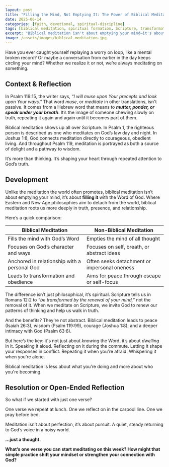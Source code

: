 ```yaml
---
layout: post
title: "Filling the Mind, Not Emptying It: The Power of Biblical Meditation"
date: 2025-06-14
categories: [faith, devotional, spiritual-discipline]
tags: [biblical meditation, spiritual formation, Scripture, transformation, peace, wisdom, Psalm 119]
excerpt: "Biblical meditation isn't about emptying your mind—it's about filling it with God's truth. Learn how Scripture defines meditation and how it transforms the heart."
image: /assets/images/biblical-meditation.jpg
---
```


Have you ever caught yourself replaying a worry on loop, like a mental broken record? Or maybe a conversation from earlier in the day keeps circling your mind? Whether we realize it or not, we’re always meditating on something.

## Context & Reflection

In Psalm 119:15, the writer says, *“I will muse upon Your precepts and look upon Your ways.”* That word *muse*, or *meditate* in other translations, isn't passive. It comes from a Hebrew word that means to ***mutter, ponder, or speak under your breath***. It’s the image of someone chewing slowly on truth, repeating it again and again until it becomes part of them.

Biblical meditation shows up all over Scripture. In Psalm 1, the righteous person is described as one who meditates on God’s law day and night. In Joshua 1:8, God connects meditation directly to courageous, obedient living. And throughout Psalm 119, meditation is portrayed as both a source of delight and a pathway to wisdom.

It’s more than thinking. It’s shaping your heart through repeated attention to God’s truth.

## Development

Unlike the meditation the world often promotes, biblical meditation isn’t about emptying your mind, it’s about **filling it** with the Word of God. Where Eastern and New Age philosophies aim to detach from the world, biblical meditation roots us more deeply in truth, presence, and relationship.

Here’s a quick comparison:

| **Biblical Meditation**                         | **Non-Biblical Meditation**                   |
|--------------------------------------------------|------------------------------------------------|
| Fills the mind with God’s Word                  | Empties the mind of all thought                |
| Focuses on God’s character and ways             | Focuses on self, breath, or abstract ideas     |
| Anchored in relationship with a personal God    | Often seeks detachment or impersonal oneness  |
| Leads to transformation and obedience           | Aims for peace through escape or self-focus   |

The difference isn’t just philosophical, it’s spiritual. Scripture tells us in Romans 12:2 to *“be transformed by the renewal of your mind,”* not the removal of it. When we meditate on Scripture, we invite God to renew our patterns of thinking and help us walk in truth.

And the benefits? They're not abstract. Biblical meditation leads to peace (Isaiah 26:3), wisdom (Psalm 119:99), courage (Joshua 1:8), and a deeper intimacy with God (Psalm 63:6).

But here’s the key: it's not just about *knowing* the Word, it’s about *dwelling* in it. Speaking it aloud. Reflecting on it during the commute. Letting it shape your responses in conflict. Repeating it when you're afraid. Whispering it when you're alone.

Biblical meditation is less about what you’re doing and more about who you're becoming.

## Resolution or Open-Ended Reflection

So what if we started with just one verse?

One verse we repeat at lunch. One we reflect on in the carpool line. One we pray before bed.

Meditation isn’t about perfection, it’s about pursuit. A quiet, steady returning to God’s voice in a noisy world.

**…just a thought.**

**What’s one verse you can start meditating on this week? How might that simple practice shift your mindset or strengthen your connection with God?**